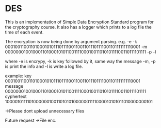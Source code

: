 # DES
This is an implementation of Simple Data Encryption Standard program for the cryptography course.
It also has a logger which prints to a log file the time of each event.

The  encryption is now being done by argument parsing.
e.g. -e -k 0001001100110100010101110111100110011011101111001101111111110001 -m 0000000100100011010001010110011110001001101010111100110111101111 -p -l

where -e is encrypy, -k is key followed by it, same way the message -m, -p is print the info and -l is write a log file.

example:
key		0001001100110100010101110111100110011011101111001101111111110001
message		0000000100100011010001010110011110001001101010111100110111101111
cyphertext	1000010111101000000100110101010000001111000010101011010000000101

->Please dont upload unnecessary files

Future request
->File enc.
